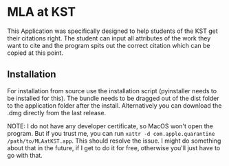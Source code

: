 # MLA at KST

This Application was specifically designed to help students of the KST get their citations right. The student can input all attributes of the work they want to cite and the program spits out the correct citation which can be copied at this point.

## Installation

For installation from source use the installation script (pyinstaller needs to be installed for this). The bundle needs to be dragged out of the dist folder to the application folder after the install.
Alternatively you can download the .dmg directly from the last release.

NOTE: I do not have any developer certificate, so MacOS won't open the program. But if you trust me, you can run `xattr -d com.apple.quarantine /path/to/MLAatKST.app`. This should resolve the issue. I might do something about that in the future, if I get to do it for free, otherwise you'll just have to go with that.
